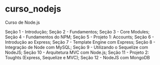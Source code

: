 # curso_nodejs
Curso de Node.js

Seção 1 - Introdução;
Seção 2 - Fundamentos;
Seção 3 - Core Modules;
Seção 4 - Fundamentos do NPM;
Seção 5 - Projeto 1: Accounts;
Seção 6 - Introdução ao Express;
Seção 7 - Template Engine com Express;
Seção 8 - Integração de Node com MySQL;
Seção 9 - Utilizando o Sequelize com NodeJS;
Seção 10 - Arquitetura MVC com Node.js;
Seção 11 - Projeto 2: Toughts (Express, Sequelize e MVC);
Seção 12 - NodeJS com MongoDB